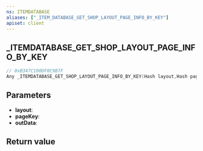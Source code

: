 ```yaml
---
ns: ITEMDATABASE
aliases: ["_ITEM_DATABASE_GET_SHOP_LAYOUT_PAGE_INFO_BY_KEY"]
apiset: client
---
```

## _ITEMDATABASE_GET_SHOP_LAYOUT_PAGE_INFO_BY_KEY

```c
// 0xB347C100DF0C9B7F
Any _ITEMDATABASE_GET_SHOP_LAYOUT_PAGE_INFO_BY_KEY(Hash layout,Hash pageKey,Any* outData);
```


## Parameters
* **layout**:
* **pageKey**:
* **outData**:

## Return value